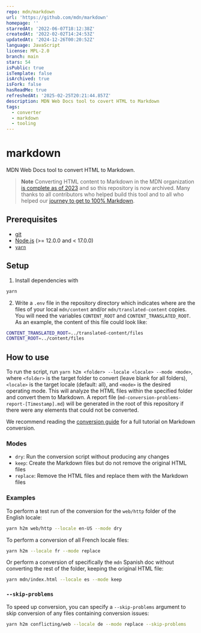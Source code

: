 ```yaml
---
repo: mdn/markdown
url: 'https://github.com/mdn/markdown'
homepage: ''
starredAt: '2022-06-07T18:12:38Z'
createdAt: '2022-02-02T14:24:53Z'
updatedAt: '2024-12-26T00:20:52Z'
language: JavaScript
license: MPL-2.0
branch: main
stars: 54
isPublic: true
isTemplate: false
isArchived: true
isFork: false
hasReadMe: true
refreshedAt: '2025-02-25T20:21:44.857Z'
description: MDN Web Docs tool to covert HTML to Markdown
tags:
  - converter
  - markdown
  - tooling
---
```


# markdown

MDN Web Docs tool to convert HTML to Markdown.

> **Note**
> Converting HTML content to Markdown in the MDN organization [is complete as of 2023](https://github.com/mdn/mdn-community/discussions/227#discussioncomment-4013450)
> and so this repository is now archived. Many thanks to all contributors who helped build this tool and to all
> who helped our [journey to get to 100% Markdown](https://hacks.mozilla.org/2022/09/the-100-percent-markdown-expedition/).

## Prerequisites

- [git](https://git-scm.com/)
- [Node.js](https://nodejs.org) (>= 12.0.0 and < 17.0.0)
- [`yarn`](https://classic.yarnpkg.com/en/docs/install)

## Setup

1. Install dependencies with

```sh
yarn
```

2. Write a `.env` file in the repository directory which indicates where are the files of your local `mdn/content` and/or `mdn/translated-content` copies. You will need the variables `CONTENT_ROOT` and `CONTENT_TRANSLATED_ROOT`. As an example, the content of this file could look like:

```sh
CONTENT_TRANSLATED_ROOT=../translated-content/files
CONTENT_ROOT=../content/files
```

## How to use

To run the script, run `yarn h2m <folder> --locale <locale> --mode <mode>`, where `<folder>` is the target folder to convert (leave blank for all folders), `<locale>` is the target locale (default: all), and `<mode>` is the desired operating mode. This will analyze the HTML files within the specified folder and convert them to Markdown. A report file (`md-conversion-problems-report-[Timestamp].md`) will be generated in the root of this repository if there were any elements that could not be converted.

We recommend reading the [conversion guide](./conversion-guide.md) for a full tutorial on Markdown conversion.

### Modes

- `dry`: Run the conversion script without producing any changes
- `keep`: Create the Markdown files but do not remove the original HTML files
- `replace`: Remove the HTML files and replace them with the Markdown files

### Examples

To perform a test run of the conversion for the `web/http` folder of the English locale:

```sh
yarn h2m web/http --locale en-US --mode dry
```

To perform a conversion of all French locale files:

```sh
yarn h2m --locale fr --mode replace
```

Or perform a conversion of specifically the `mdn` Spanish doc without converting the rest of the folder, keeping the original HTML file:

```sh
yarn mdn/index.html --locale es --mode keep
```

### `--skip-problems`

To speed up conversion, you can specify a `--skip-problems` argument to skip conversion of any files containing conversion issues:

```sh
yarn h2m conflicting/web --locale de --mode replace --skip-problems
```
